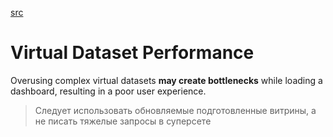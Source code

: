 [src](https://docs.preset.io/docs/virtual-datasets#:~:text=a%20column%20name.-,Virtual%20Dataset%20Performance,-Preset%20leverages%20the)

# Virtual Dataset Performance
Overusing complex virtual datasets **may create bottlenecks** while loading a dashboard, resulting in a poor user experience.

> Следует использовать обновляемые подготовленные витрины, а не писать тяжелые запросы в суперсете

